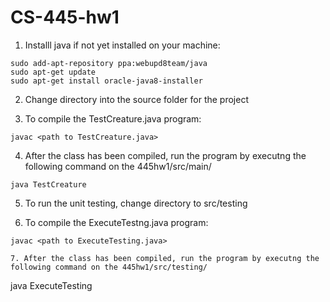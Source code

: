 # CS-445-hw1

1. Installl java if not yet installed on your machine:

```
sudo add-apt-repository ppa:webupd8team/java
sudo apt-get update
sudo apt-get install oracle-java8-installer
```

2. Change directory into the source folder for the project

3. To compile the TestCreature.java program:
```
javac <path to TestCreature.java>
```

4. After the class has been compiled, run the program by executng the following command on the 445hw1/src/main/
```
java TestCreature
```

5. To run the unit testing, change directory to src/testing

6. To compile the ExecuteTestng.java program:
```
javac <path to ExecuteTesting.java>

7. After the class has been compiled, run the program by executng the following command on the 445hw1/src/testing/
```
java ExecuteTesting
```